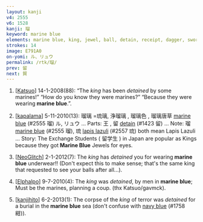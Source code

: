 ```yaml
---
layout: kanji
v4: 2555
v6: 1528
kanji: 瑠
keyword: marine blue
elements: marine blue, king, jewel, ball, detain, receipt, dagger, sword, rice field, brains
strokes: 14
image: E791A0
on-yomi: ル、リュウ
permalink: /rtk/瑠/
prev: 留
next: 貿
---
```


1) [<a href="http://kanji.koohii.com/profile/Katsuo">Katsuo</a>] 14-1-2008(88): “The <em>king</em> has been <em>detained</em> by some marines!” “How do you know they were marines?” “Because they were wearing<strong> marine blue</strong>.”.

2) [<a href="http://kanji.koohii.com/profile/kapalama">kapalama</a>] 5-11-2010(13): 瑠璃 =琉璃, 浄瑠璃 , 瑠璃色 , 瑠璃唐草 <a href="../v4/2555.html">marine blue</a> (#2555 瑠) ル, リュウ ... Parts: 王 , 留 <a href="../v4/1423.html">detain</a> (#1423 留) ... Note: 瑠 <a href="../v4/2555.html">marine blue</a> (#2555 瑠), 琉 <a href="../v4/2557.html">lapis lazuli</a> (#2557 琉) both mean Lapis Lazuli ... Story: The Exchange Students ( 留学生 ) in Japan are popular as Kings because they got<strong> Marine Blue</strong> Jewels for eyes.

3) [<a href="http://kanji.koohii.com/profile/NeoGlitch">NeoGlitch</a>] 2-1-2012(7): The <em>king</em> has <em>detained</em> you for wearing<strong> marine blue</strong> underwear!! (Don&#039;t expect this to make sense; that&#039;s the same king that requested to see your balls after all...).

4) [<a href="http://kanji.koohii.com/profile/Elphalpo">Elphalpo</a>] 9-7-2010(4): The <em>king</em> was <em>detained</em>, by men in<strong> marine blue</strong>; Must be the marines, planning a coup. (thx Katsuo/gavmck).

5) [<a href="http://kanji.koohii.com/profile/kanjihito">kanjihito</a>] 6-2-2013(1): The corpse of the <em>king</em> of terror was <em>detained</em> for a burial in the<strong> marine blue</strong> sea (don&#039;t confuse with <a href="../v4/1758.html">navy blue</a> (#1758 紺)).

